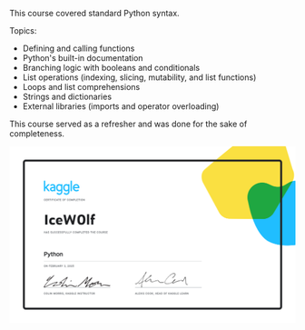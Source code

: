 This course covered standard Python syntax.

Topics:
- Defining and calling functions
- Python's built-in documentation
- Branching logic with booleans and conditionals
- List operations (indexing, slicing, mutability, and list functions)
- Loops and list comprehensions
- Strings and dictionaries
- External libraries (imports and operator overloading)

This course served as a refresher and was done for the sake of completeness.

![alt text](https://github.com/IceW0lf/learning-portfolio/blob/main/Kaggle/02%20-%20Python/Certificate%20-%20Python.png)
